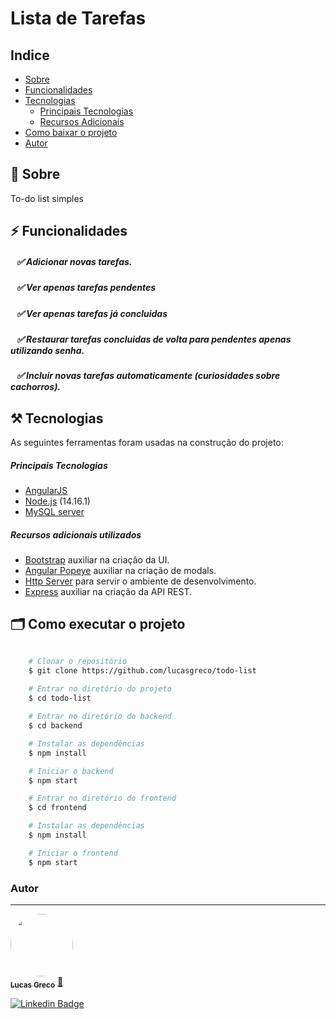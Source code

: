 
# Lista de Tarefas

## Indice

- [Sobre](#-sobre)
- [Funcionalidades](#-funcionalidades)
- [Tecnologias](#-tecnologias)
    - [Principais Tecnologias](#-principais-tecnologias)
    - [Recursos Adicionais](#-recursos-adicionais-utilizados)
- [Como baixar o projeto](#-como-baixar-o-projeto)
- [Autor](#-autor)


## 🔖 Sobre
To-do list simples


## ⚡ Funcionalidades

##### &nbsp;&nbsp;&nbsp;✅ Adicionar novas tarefas.
##### &nbsp;&nbsp;&nbsp;✅ Ver apenas tarefas pendentes
##### &nbsp;&nbsp;&nbsp;✅ Ver apenas tarefas já concluidas
##### &nbsp;&nbsp;&nbsp;✅ Restaurar tarefas concluidas de volta para pendentes apenas utilizando senha.
##### &nbsp;&nbsp;&nbsp;✅ Incluir novas tarefas automaticamente (curiosidades sobre cachorros).

## ⚒️  Tecnologias

As seguintes ferramentas foram usadas na construção do projeto:

##### Principais Tecnologias
- [AngularJS](https://angularjs.org/)
- [Node.js](https://nodejs.org/en/) (14.16.1)
- [MySQL server](https://dev.mysql.com/)


##### Recursos adicionais utilizados
- [Bootstrap](https://getbootstrap.com/) auxiliar na criação da UI.
- [Angular Popeye](https://pathgather.github.io/popeye/) auxiliar na criação de modals.
- [Http Server](https://www.npmjs.com/package/http-server) para servir o ambiente de desenvolvimento.
- [Express](https://expressjs.com/pt-br/) auxiliar na criação da API REST.


## 🗂 Como executar o projeto

```bash

    # Clonar o repositório
    $ git clone https://github.com/lucasgreco/todo-list
    
    # Entrar no diretório do projeto
    $ cd todo-list

    # Entrar no diretório do backend
    $ cd backend

    # Instalar as dependências
    $ npm install

    # Iniciar o backend
    $ npm start

    # Entrar no diretório do frontend
    $ cd frontend

    # Instalar as dependências
    $ npm install

    # Iniciar o frontend
    $ npm start
```




### Autor
---

<a href="https://github.com/lucasgreco">
 <img style="border-radius: 50%;" src="https://avatars.githubusercontent.com/u/50213462?s=400&u=9a9890c5a5238d6ddc9d8bb0eed4fc4a2460d54c&v=4" width="100px;" alt=""/>
 <br />
 <sub><b>Lucas Greco</b></sub></a> <a href="https://github.com/lucasgreco" title="Github">🚀</a>



[![Linkedin Badge](https://img.shields.io/badge/-Lucas-blue?style=flat-square&logo=Linkedin&logoColor=white&link=https://www.linkedin.com/in/lucas-greco1/)](https://www.linkedin.com/in/lucas-greco1/) 
